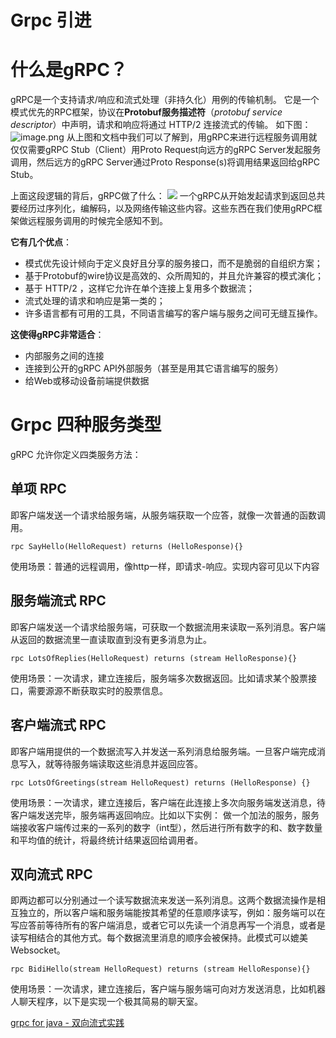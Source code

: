 # Grpc 引进

# 什么是gRPC？
gRPC是一个支持请求/响应和流式处理（非持久化）用例的传输机制。
它是一个模式优先的RPC框架，协议在**Protobuf服务描述符**（_protobuf service descriptor_）中声明，请求和响应将通过 HTTP/2 连接流式的传输。
如下图：
![image.png](https://user-gold-cdn.xitu.io/2020/5/19/1722bd49bdfb5114?w=552&h=327&f=png&s=28284)
从上图和文档中我们可以了解到，用gRPC来进行远程服务调用就仅仅需要gRPC Stub（Client）用Proto Request向远方的gRPC Server发起服务调用，然后远方的gRPC Server通过Proto Response(s)将调用结果返回给gRPC Stub。


上面这段逻辑的背后，gRPC做了什么：
![](https://user-gold-cdn.xitu.io/2020/5/19/1722bd49be69588c?w=482&h=434&f=jpeg&s=21018)
一个gRPC从开始发起请求到返回总共要经历过序列化，编解码，以及网络传输这些内容。这些东西在我们使用gRPC框架做远程服务调用的时候完全感知不到。


**它有几个优点**：

- 模式优先设计倾向于定义良好且分享的服务接口，而不是脆弱的自组织方案；
- 基于Protobuf的wire协议是高效的、众所周知的，并且允许兼容的模式演化；
- 基于 HTTP/2 ，这样它允许在单个连接上复用多个数据流；
- 流式处理的请求和响应是第一类的；
- 许多语言都有可用的工具，不同语言编写的客户端与服务之间可无缝互操作。

**这使得gRPC非常适合**：

- 内部服务之间的连接
- 连接到公开的gRPC API外部服务（甚至是用其它语言编写的服务）
- 给Web或移动设备前端提供数据



# Grpc 四种服务类型
gRPC 允许你定义四类服务方法：
## 单项 RPC
即客户端发送一个请求给服务端，从服务端获取一个应答，就像一次普通的函数调用。
```
rpc SayHello(HelloRequest) returns (HelloResponse){}
```


使用场景：普通的远程调用，像http一样，即请求-响应。实现内容可见以下内容
## 服务端流式 RPC
即客户端发送一个请求给服务端，可获取一个数据流用来读取一系列消息。客户端从返回的数据流里一直读取直到没有更多消息为止。
```
rpc LotsOfReplies(HelloRequest) returns (stream HelloResponse){}
```


使用场景：一次请求，建立连接后，服务端多次数据返回。比如请求某个股票接口，需要源源不断获取实时的股票信息。
## 客户端流式 RPC
即客户端用提供的一个数据流写入并发送一系列消息给服务端。一旦客户端完成消息写入，就等待服务端读取这些消息并返回应答。
```
rpc LotsOfGreetings(stream HelloRequest) returns (HelloResponse) {}
```


使用场景：一次请求，建立连接后，客户端在此连接上多次向服务端发送消息，待客户端发送完毕，服务端再返回响应。比如以下实例：
做一个加法的服务，服务端接收客户端传过来的一系列的数字（int型），然后进行所有数字的和、数字数量和平均值的统计，将最终统计结果返回给调用者。
## 双向流式 RPC
即两边都可以分别通过一个读写数据流来发送一系列消息。这两个数据流操作是相互独立的，所以客户端和服务端能按其希望的任意顺序读写，例如：服务端可以在写应答前等待所有的客户端消息，或者它可以先读一个消息再写一个消息，或者是读写相结合的其他方式。每个数据流里消息的顺序会被保持。此模式可以媲美Websocket。
```
rpc BidiHello(stream HelloRequest) returns (stream HelloResponse){}
```


使用场景：一次请求，建立连接后，客户端与服务端可向对方发送消息，比如机器人聊天程序，以下是实现一个极其简易的聊天室。

[grpc for java - 双向流式实践](https://github.com/qianxunke/cloud-grpc-learn/blob/master/cloud-grpc-java/REAME.md)
